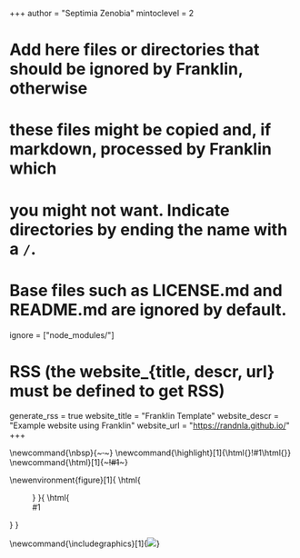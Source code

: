 <!--
Add here global page variables to use throughout your website.
-->
+++
author = "Septimia Zenobia"
mintoclevel = 2

# Add here files or directories that should be ignored by Franklin, otherwise
# these files might be copied and, if markdown, processed by Franklin which
# you might not want. Indicate directories by ending the name with a `/`.
# Base files such as LICENSE.md and README.md are ignored by default.
ignore = ["node_modules/"]

# RSS (the website_{title, descr, url} must be defined to get RSS)
generate_rss = true
website_title = "Franklin Template"
website_descr = "Example website using Franklin"
website_url   = "https://randnla.github.io/"
+++

<!--
Add here global latex commands to use throughout your pages.
-->

\newcommand{\nbsp}{~~~&nbsp;~~~}
\newcommand{\highlight}[1]{\html{<span class="highlight">}!#1\html{</span>}}
\newcommand{\html}[1]{~~~!#1~~~}

\newenvironment{figure}[1]{
  \html{<figure>}
}{
  \html{<figcaption>#1</figcaption></figure>}
}

\newcommand{\includegraphics}[1]{![](!#1)}
